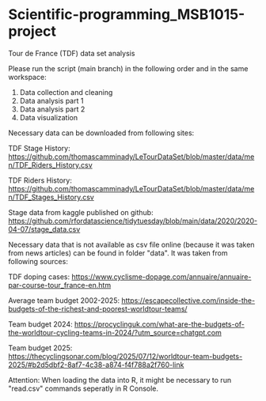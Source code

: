 # Scientific-programming_MSB1015-project
Tour de France (TDF) data set analysis

Please run the script (main branch) in the following order and in the same workspace:
1. Data collection and cleaning
2. Data analysis part 1
3. Data analysis part 2
4. Data visualization

Necessary data can be downloaded from following sites:

TDF Stage History: https://github.com/thomascamminady/LeTourDataSet/blob/master/data/men/TDF_Riders_History.csv

TDF Riders History: https://github.com/thomascamminady/LeTourDataSet/blob/master/data/men/TDF_Stages_History.csv

Stage data from kaggle published on github: https://github.com/rfordatascience/tidytuesday/blob/main/data/2020/2020-04-07/stage_data.csv


Necessary data that is not available as csv file online (because it was taken from news articles) can be found in folder "data". It was taken from following sources:

TDF doping cases: https://www.cyclisme-dopage.com/annuaire/annuaire-par-course-tour_france-en.htm

Average team budget 2002-2025: https://escapecollective.com/inside-the-budgets-of-the-richest-and-poorest-worldtour-teams/

Team budget 2024: https://procyclinguk.com/what-are-the-budgets-of-the-worldtour-cycling-teams-in-2024/?utm_source=chatgpt.com

Team budget 2025: https://thecyclingsonar.com/blog/2025/07/12/worldtour-team-budgets-2025/#b2d5dbf2-8af7-4c38-a874-f4f788a2f760-link 

Attention: When loading the data into R, it might be necessary to run "read.csv" commands seperatly in R Console.
